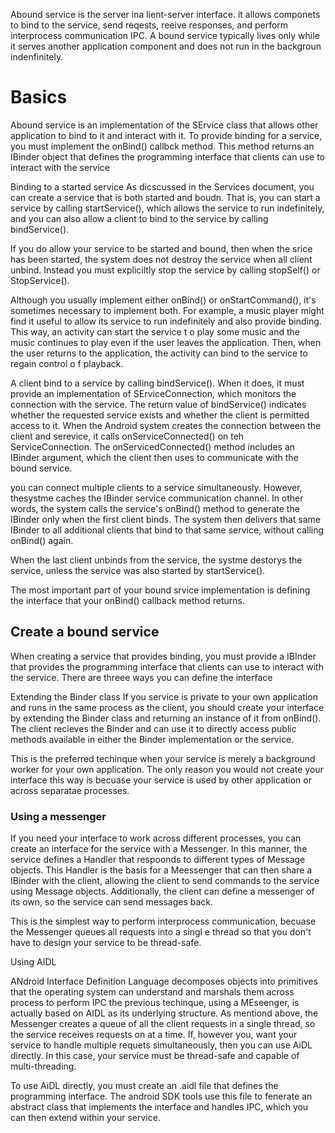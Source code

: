 Abound service is the server ina lient-server interface. it allows componets to bind to the service, send reqests, reeive responses, and perform interprocess communication IPC. A bound service typically lives only while it serves another application component and does not run in the backgroun indenfinitely. 

# Basics
Abound service is an implementation of the SErvice class that allows other application to bind to it and interact with it. To provide binding for a service, you must implement the onBind() callbck method. This method returns an IBinder object that defines the programming interface that clients can use to interact with the service

Binding to a started service
As dicscussed in the Services document,  you can create a service that is both started and boudn. That  is, you can start a service by calling startService(), which allows the service to run indefinitely, and you can also allow a client to bind to the service by calling bindService().

If you do allow your service to be started and bound, then when the srice has been started, the system does not destroy the service when all client unbind. Instead you must expliciltly stop the service by calling stopSelf() or StopService().

Although you usually implement either onBind() or onStartCommand(), it's sometimes necessary to implement both. For example, a music player might find it useful to allow its service to run indefinitely and also provide binding. This way, an activity can start the service t o play some music and the music continues to play  even if the user leaves the application. Then, when the user returns to the application, the activity can bind to the service to regain control o f playback. 

A client bind to a service by calling bindService(). When it does, it must provide an implementation of SErviceConnection, which monitors the connection with the service. The return value of bindService() indicates whether the requested service exists and whether the client is permitted access to it. When the Android system creates the connection between the client and serevice, it calls onServiceConnected() on teh ServiceConnection. The onServicedConnected() method includes an IBinder argument, which the client then uses to communicate with the bound service. 

you can connect multiple clients to a service simultaneously. However, thesystme caches the IBinder service communication channel. In other words, the system calls the service's onBind() method to generate the IBinder only when the first client binds. The system then delivers that same IBinder to all additional clients that bind to that same service, without calling onBind() again. 

When the last client unbinds from the service, the systme destorys the service, unless the service was also started by startService(). 

The most important part of your bound srvice implementation is defining the interface that your onBind() callback method returns. 


## Create a bound service
When creating a service that provides binding, you must provide a IBInder that provides the programming interface that clients can use to interact with the service. There are threee ways you can define the interface

Extending the Binder class
If you service is private to your own application and runs in the same process as the client, you should create your interface by extending the Binder class and returning an instance of it from onBind(). The client recieves the Binder and can use it to directly access public methods available in either the Binder implementation or the service.

This is the preferred techinque when your service is merely a background worker for your own application. The only reason you would not create your interface this way is becuase your service is used by other application or across separatae processes. 

### Using a messenger
If you need your interface to work across different processes, you can create an interface for the service with a Messenger. In this  manner, the service defines a Handler that respoonds to different types of Message objects. This Handler is the basis for a Meessenger that can then share a IBinder with the client, allowing the client to send commands to the service using Message objects. Additionally, the client can define a messenger of its own, so the service can send messages back. 

This is the simplest way to perform interprocess communication, becuase the Messenger queues all requests into a singl e thread so that you don't have to design your service to be thread-safe. 

Using AIDL 

ANdroid Interface Definition  Language decomposes objects into primitives that the operating system can understand and marshals them across process to perform IPC the  previous techinque, using a MEseenger, is actually based on AIDL as its underlying structure. As mentiond above, the Messenger creates a queue of all the client requests in a single thread, so the service receives requests on at a time. If, however you, want your service to handle multiple requets simultaneously, then you can use AiDL directly. In this case, your service must be thread-safe and capable of multi-threading. 

To use AiDL directly, you must create an .aidl file that defines the programming interface. The android SDK tools use this file to fenerate an abstract class that implements the interface and handles IPC, which you can then extend within your service. 

